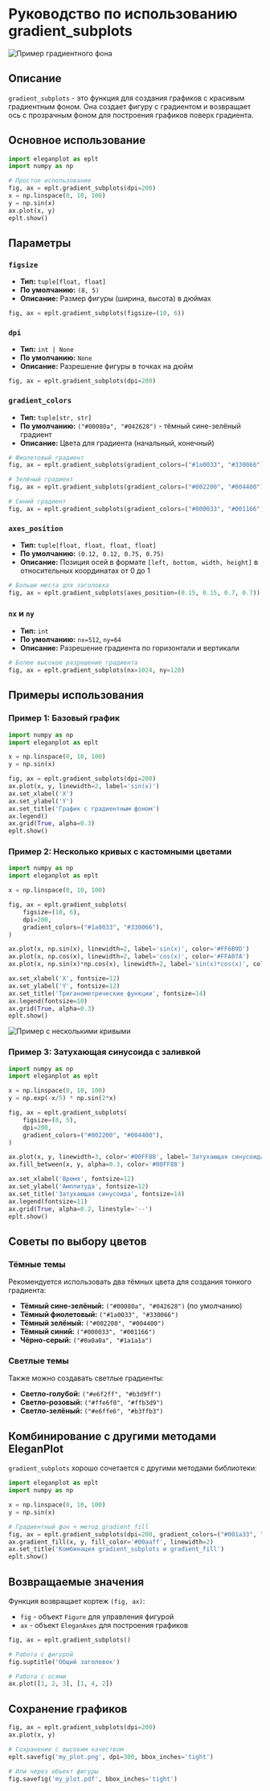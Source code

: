 # Руководство по использованию gradient_subplots

![Пример градиентного фона](images/test_gradient_bg.png)

## Описание

`gradient_subplots` - это функция для создания графиков с красивым градиентным фоном. Она создает фигуру с градиентом и возвращает ось с прозрачным фоном для построения графиков поверх градиента.

## Основное использование

```python
import eleganplot as eplt
import numpy as np

# Простое использование
fig, ax = eplt.gradient_subplots(dpi=200)
x = np.linspace(0, 10, 100)
y = np.sin(x)
ax.plot(x, y)
eplt.show()
```

## Параметры

### `figsize`
- **Тип:** `tuple[float, float]`
- **По умолчанию:** `(8, 5)`
- **Описание:** Размер фигуры (ширина, высота) в дюймах

```python
fig, ax = eplt.gradient_subplots(figsize=(10, 6))
```

### `dpi`
- **Тип:** `int | None`
- **По умолчанию:** `None`
- **Описание:** Разрешение фигуры в точках на дюйм

```python
fig, ax = eplt.gradient_subplots(dpi=200)
```

### `gradient_colors`
- **Тип:** `tuple[str, str]`
- **По умолчанию:** `("#00080a", "#042628")` - тёмный сине-зелёный градиент
- **Описание:** Цвета для градиента (начальный, конечный)

```python
# Фиолетовый градиент
fig, ax = eplt.gradient_subplots(gradient_colors=("#1a0033", "#330066"))

# Зелёный градиент
fig, ax = eplt.gradient_subplots(gradient_colors=("#002200", "#004400"))

# Синий градиент
fig, ax = eplt.gradient_subplots(gradient_colors=("#000033", "#001166"))
```

### `axes_position`
- **Тип:** `tuple[float, float, float, float]`
- **По умолчанию:** `(0.12, 0.12, 0.75, 0.75)`
- **Описание:** Позиция осей в формате `[left, bottom, width, height]` в относительных координатах от 0 до 1

```python
# Больше места для заголовка
fig, ax = eplt.gradient_subplots(axes_position=(0.15, 0.15, 0.7, 0.7))
```

### `nx` и `ny`
- **Тип:** `int`
- **По умолчанию:** `nx=512`, `ny=64`
- **Описание:** Разрешение градиента по горизонтали и вертикали

```python
# Более высокое разрешение градиента
fig, ax = eplt.gradient_subplots(nx=1024, ny=128)
```

## Примеры использования

### Пример 1: Базовый график

```python
import numpy as np
import eleganplot as eplt

x = np.linspace(0, 10, 100)
y = np.sin(x)

fig, ax = eplt.gradient_subplots(dpi=200)
ax.plot(x, y, linewidth=2, label='sin(x)')
ax.set_xlabel('X')
ax.set_ylabel('Y')
ax.set_title('График с градиентным фоном')
ax.legend()
ax.grid(True, alpha=0.3)
eplt.show()
```

### Пример 2: Несколько кривых с кастомными цветами

```python
import numpy as np
import eleganplot as eplt

x = np.linspace(0, 10, 100)

fig, ax = eplt.gradient_subplots(
    figsize=(10, 6),
    dpi=200,
    gradient_colors=("#1a0033", "#330066"),
)

ax.plot(x, np.sin(x), linewidth=2, label='sin(x)', color='#FF6B9D')
ax.plot(x, np.cos(x), linewidth=2, label='cos(x)', color='#FFA07A')
ax.plot(x, np.sin(x)*np.cos(x), linewidth=2, label='sin(x)*cos(x)', color='#98FB98')

ax.set_xlabel('X', fontsize=12)
ax.set_ylabel('Y', fontsize=12)
ax.set_title('Триганометрические функции', fontsize=14)
ax.legend(fontsize=10)
ax.grid(True, alpha=0.3)
eplt.show()
```

![Пример с несколькими кривыми](images/gradien_bar.png)

### Пример 3: Затухающая синусоида с заливкой

```python
import numpy as np
import eleganplot as eplt

x = np.linspace(0, 10, 100)
y = np.exp(-x/5) * np.sin(2*x)

fig, ax = eplt.gradient_subplots(
    figsize=(8, 5),
    dpi=200,
    gradient_colors=("#002200", "#004400"),
)

ax.plot(x, y, linewidth=3, color='#00FF88', label='Затухающая синусоида')
ax.fill_between(x, y, alpha=0.3, color='#00FF88')

ax.set_xlabel('Время', fontsize=12)
ax.set_ylabel('Амплитуда', fontsize=12)
ax.set_title('Затухающая синусоида', fontsize=14)
ax.legend(fontsize=11)
ax.grid(True, alpha=0.2, linestyle='--')
eplt.show()
```

## Советы по выбору цветов

### Тёмные темы
Рекомендуется использовать два тёмных цвета для создания тонкого градиента:

- **Тёмный сине-зелёный:** `("#00080a", "#042628")` (по умолчанию)
- **Тёмный фиолетовый:** `("#1a0033", "#330066")`
- **Тёмный зелёный:** `("#002200", "#004400")`
- **Тёмный синий:** `("#000033", "#001166")`
- **Чёрно-серый:** `("#0a0a0a", "#1a1a1a")`

### Светлые темы
Также можно создавать светлые градиенты:

- **Светло-голубой:** `("#e6f2ff", "#b3d9ff")`
- **Светло-розовый:** `("#ffe6f0", "#ffb3d9")`
- **Светло-зелёный:** `("#e6ffe6", "#b3ffb3")`

## Комбинирование с другими методами EleganPlot

`gradient_subplots` хорошо сочетается с другими методами библиотеки:

```python
import eleganplot as eplt
import numpy as np

x = np.linspace(0, 10, 100)
y = np.sin(x)

# Градиентный фон + метод gradient_fill
fig, ax = eplt.gradient_subplots(dpi=200, gradient_colors=("#001a33", "#003366"))
ax.gradient_fill(x, y, fill_color='#00aaff', linewidth=2)
ax.set_title('Комбинация gradient_subplots и gradient_fill')
eplt.show()
```

## Возвращаемые значения

Функция возвращает кортеж `(fig, ax)`:
- `fig` - объект `Figure` для управления фигурой
- `ax` - объект `EleganAxes` для построения графиков

```python
fig, ax = eplt.gradient_subplots()

# Работа с фигурой
fig.suptitle('Общий заголовок')

# Работа с осями
ax.plot([1, 2, 3], [1, 4, 2])
```

## Сохранение графиков

```python
fig, ax = eplt.gradient_subplots(dpi=200)
ax.plot(x, y)

# Сохранение с высоким качеством
eplt.savefig('my_plot.png', dpi=300, bbox_inches='tight')

# Или через объект фигуры
fig.savefig('my_plot.pdf', bbox_inches='tight')
```

